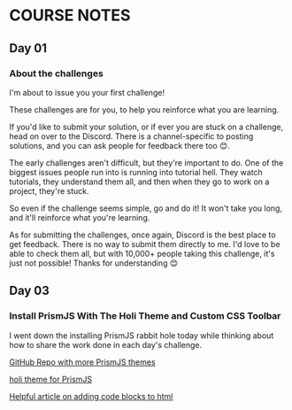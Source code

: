 # COURSE NOTES

## Day 01

### About the challenges

I'm about to issue you your first challenge!

These challenges are for you, to help you reinforce what you are learning.

If you'd like to submit your solution, or if ever you are stuck on a challenge, head on over to the Discord. There is a channel-specific to posting solutions, and you can ask people for feedback there too 😊.

The early challenges aren't difficult, but they're important to do. One of the biggest issues people run into is running into tutorial hell. They watch tutorials, they understand them all, and then when they go to work on a project, they're stuck.

So even if the challenge seems simple, go and do it! It won't take you long, and it'll reinforce what you're learning.

As for submitting the challenges, once again, Discord is the best place to get feedback. There is no way to submit them directly to me. I'd love to be able to check them all, but with 10,000+ people taking this challenge, it's just not possible! Thanks for understanding 😊

## Day 03

### Install PrismJS With The Holi Theme and Custom CSS Toolbar

I went down the installing PrismJS rabbit hole today while thinking about how to share the work done in each day's challenge.

[GitHub Repo with more PrismJS themes](https://github.com/PrismJS/prism-themes)

[holi theme for PrismJS](https://github.com/PrismJS/prism-themes/blob/master/themes/prism-holi-theme.css)

[Helpful article on adding code blocks to html](https://www.codiga.io/blog/display-code-snippets-in-html/)
